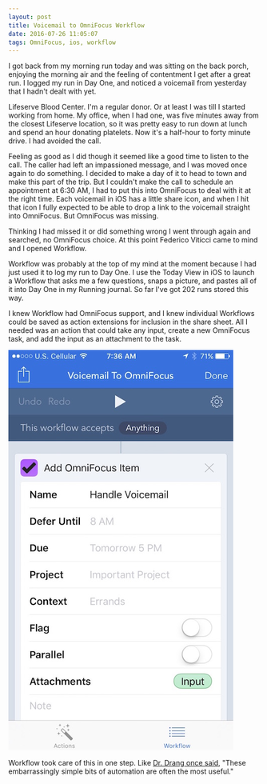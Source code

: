 ```yaml
---
layout: post
title: Voicemail to OmniFocus Workflow
date: 2016-07-26 11:05:07
tags: OmniFocus, ios, workflow
---
```



I got back from my morning run today and was sitting on the back porch, enjoying the morning air and the feeling of contentment I get after a great run. I logged my run in Day One, and noticed a voicemail from yesterday that I hadn't dealt with yet. 

Lifeserve Blood Center. I'm a regular donor. Or at least I was till I started working from home. My office, when I had one, was five minutes away from the closest Lifeserve location, so it was pretty easy to run down at lunch and spend an hour donating platelets. Now it's a half-hour to forty minute drive. I had avoided the call. 

Feeling as good as I did though it seemed like a good time to listen to the call. The caller had left an impassioned message, and I was moved once again to do something. I decided to make a day of it to head to town and make this part of the trip. But I couldn't make the call to schedule an appointment at 6:30 AM, I had to put this into OmniFocus to deal with it at the right time. Each voicemail in iOS has a little share icon, and when I hit that icon I fully expected to be able to drop a link to the voicemail straight into OmniFocus. But OmniFocus was missing.

Thinking I had missed it or did something wrong I went through again and searched, no OmniFocus choice. At this point Federico Viticci came to mind and I opened Workflow. 

Workflow was probably at the top of my mind at the moment because I had just used it to log my run to Day One. I use the Today View in iOS to launch a Workflow that asks me a few questions, snaps a picture, and pastes all of it into Day One in my Running journal. So far I've got 202 runs stored this way. 

I knew Workflow had OmniFocus support, and I knew individual Workflows could be saved as action extensions for inclusion in the share sheet. All I needed was an action that could take any input, create a new OmniFocus task, and add the input as an attachment to the task. 

<a href="/media/vm-of-workflow.jpg"><img src="/media/vm-of-workflow_thumb.jpg" /></a>

Workflow took care of this in one step. Like [Dr. Drang once said](http://leancrew.com/all-this/2016/03/dont-forget-simple-automation/), "These embarrassingly simple bits of automation are often the most useful."
